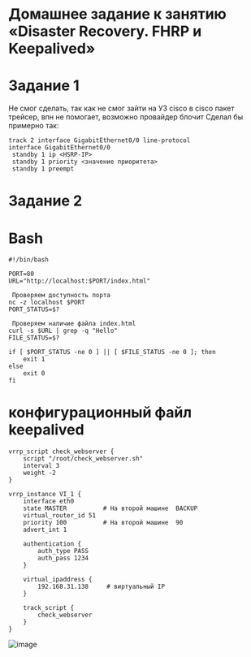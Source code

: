 # Домашнее задание к занятию «Disaster Recovery. FHRP и Keepalived»
# Задание 1
Не смог сделать, так как не смог зайти на УЗ cisco в cisco пакет трейсер, впн не помогает, возможно провайдер блочит
Сделал бы примерно так:
```
track 2 interface GigabitEthernet0/0 line-protocol
interface GigabitEthernet0/0
 standby 1 ip <HSRP-IP>
 standby 1 priority <значение приоритета>
 standby 1 preempt
```
 # Задание 2
# Bash
```
#!/bin/bash

PORT=80
URL="http://localhost:$PORT/index.html"

 Проверяем доступность порта
nc -z localhost $PORT
PORT_STATUS=$?

 Проверяем наличие файла index.html
curl -s $URL | grep -q "Hello"
FILE_STATUS=$?

if [ $PORT_STATUS -ne 0 ] || [ $FILE_STATUS -ne 0 ]; then
    exit 1
else
    exit 0
fi
```
# конфигурационный файл keepalived
```
vrrp_script check_webserver {
    script "/root/check_webserver.sh"
    interval 3
    weight -2
}

vrrp_instance VI_1 {
    interface eth0
    state MASTER          # На второй машине  BACKUP
    virtual_router_id 51
    priority 100          # На второй машине  90
    advert_int 1

    authentication {
        auth_type PASS
        auth_pass 1234
    }

    virtual_ipaddress {
        192.168.31.138     # виртуальный IP
    }

    track_script {
        check_webserver
    }
}
```
![image](https://github.com/user-attachments/assets/47b172db-6e0d-4389-b669-cabae587c4af)
